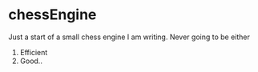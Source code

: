 # chessEngine

Just a start of a small chess engine I am writing. Never going to be either
1. Efficient
2. Good..
